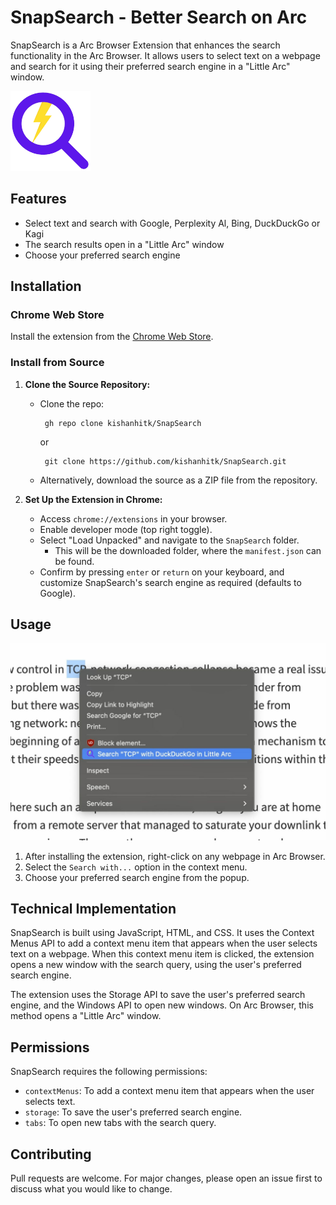 # SnapSearch - Better Search on Arc

SnapSearch is a Arc Browser Extension that enhances the search functionality in the Arc Browser. It allows users to select text on a webpage and search for it using their preferred search engine in a "Little Arc" window.
<!-- Add image -->
![SnapSearch](/icons/icon128.png)

## Features

- Select text and search with Google, Perplexity Al, Bing, DuckDuckGo or Kagi
- The search results open in a "Little Arc" window
- Choose your preferred search engine

## Installation
### Chrome Web Store
Install the extension from the [Chrome Web Store](https://chromewebstore.google.com/detail/snapsearch-better-search/aeblbpjamlpjfedjbkhnbiecmepbgkdo?hl=en).

### Install from Source

1. **Clone the Source Repository:**

   - Clone the repo: 
       ```
        gh repo clone kishanhitk/SnapSearch
       ```
       or 
       ```
        git clone https://github.com/kishanhitk/SnapSearch.git
       ```
   - Alternatively, download the source as a ZIP file from the repository.

2. **Set Up the Extension in Chrome:**
   - Access `chrome://extensions` in your browser.
   - Enable developer mode (top right toggle).
   - Select "Load Unpacked" and navigate to the `SnapSearch` folder.
      - This will be the downloaded folder, where the `manifest.json` can be found.
   - Confirm by pressing `enter` or `return` on your keyboard, and customize SnapSearch's search engine as required (defaults to Google).

## Usage

![SnapSearch Demo](/screenshots/demo.jpg)

1. After installing the extension, right-click on any webpage in Arc Browser.
2. Select the `Search with...` option in the context menu.
3. Choose your preferred search engine from the popup.

## Technical Implementation

SnapSearch is built using JavaScript, HTML, and CSS. It uses the Context Menus API to add a context menu item that appears when the user selects text on a webpage. When this context menu item is clicked, the extension opens a new window with the search query, using the user's preferred search engine.

The extension uses the Storage API to save the user's preferred search engine, and the Windows API to open new windows. On Arc Browser, this method opens a "Little Arc" window.

## Permissions

SnapSearch requires the following permissions:

- `contextMenus`: To add a context menu item that appears when the user selects text.
- `storage`: To save the user's preferred search engine.
- `tabs`: To open new tabs with the search query.


## Contributing

Pull requests are welcome. For major changes, please open an issue first to discuss what you would like to change.